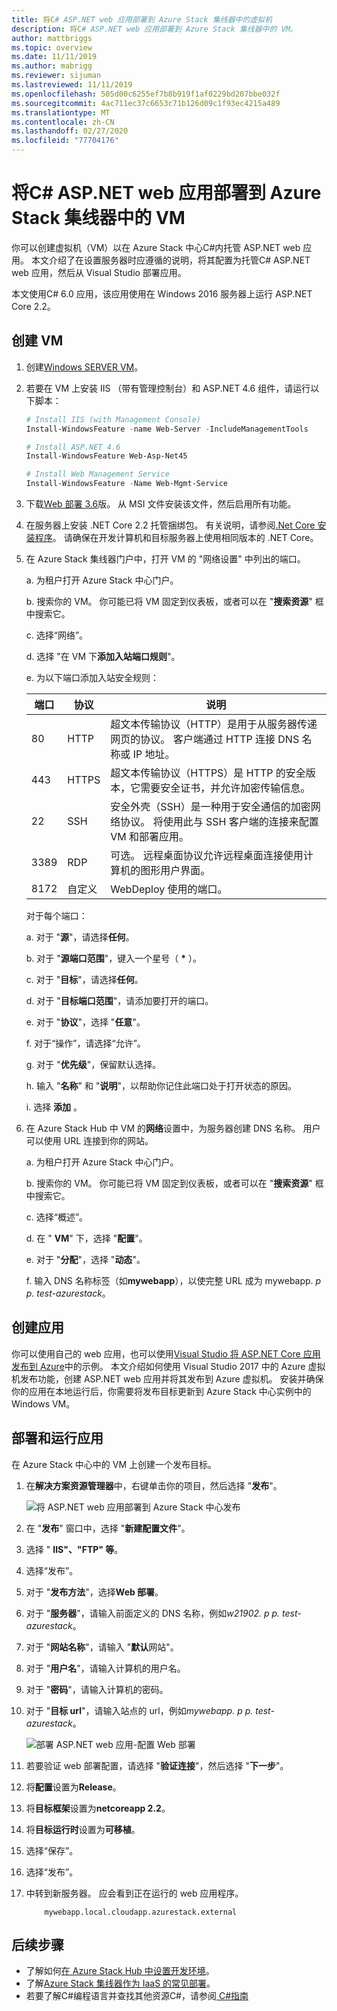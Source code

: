 ```yaml
---
title: 将C# ASP.NET web 应用部署到 Azure Stack 集线器中的虚拟机
description: 将C# ASP.NET web 应用部署到 Azure Stack 集线器中的 VM。
author: mattbriggs
ms.topic: overview
ms.date: 11/11/2019
ms.author: mabrigg
ms.reviewer: sijuman
ms.lastreviewed: 11/11/2019
ms.openlocfilehash: 505d00c6255ef7b8b919f1af0229bd207bbe032f
ms.sourcegitcommit: 4ac711ec37c6653c71b126d09c1f93ec4215a489
ms.translationtype: MT
ms.contentlocale: zh-CN
ms.lasthandoff: 02/27/2020
ms.locfileid: "77704176"
---
```

# <a name="deploy-a-c-aspnet-web-app-to-a-vm-in-azure-stack-hub"></a>将C# ASP.NET web 应用部署到 Azure Stack 集线器中的 VM

你可以创建虚拟机（VM）以在 Azure Stack 中心C#内托管 ASP.NET web 应用。 本文介绍了在设置服务器时应遵循的说明，将其配置为托管C# ASP.NET web 应用，然后从 Visual Studio 部署应用。

本文使用C# 6.0 应用，该应用使用在 Windows 2016 服务器上运行 ASP.NET Core 2.2。

## <a name="create-a-vm"></a>创建 VM

1. 创建[Windows SERVER VM](azure-stack-quick-windows-portal.md)。

1. 若要在 VM 上安装 IIS （带有管理控制台）和 ASP.NET 4.6 组件，请运行以下脚本：

    ```PowerShell  
    # Install IIS (with Management Console)
    Install-WindowsFeature -name Web-Server -IncludeManagementTools
    
    # Install ASP.NET 4.6
    Install-WindowsFeature Web-Asp-Net45
    
    # Install Web Management Service
    Install-WindowsFeature -Name Web-Mgmt-Service
    ```

1. 下载[Web 部署 3.6](https://www.microsoft.com/download/details.aspx?id=43717)版。 从 MSI 文件安装该文件，然后启用所有功能。

1. 在服务器上安装 .NET Core 2.2 托管捆绑包。 有关说明，请参阅[.Net Core 安装程序](https://dotnet.microsoft.com/download/dotnet-core/2.2)。 请确保在开发计算机和目标服务器上使用相同版本的 .NET Core。

1. 在 Azure Stack 集线器门户中，打开 VM 的 "网络设置" 中列出的端口。

    a. 为租户打开 Azure Stack 中心门户。

    b. 搜索你的 VM。 你可能已将 VM 固定到仪表板，或者可以在 "**搜索资源**" 框中搜索它。

    c. 选择“网络”。

    d. 选择 "在 VM 下**添加入站端口规则**"。

    e. 为以下端口添加入站安全规则：

    | 端口 | 协议 | 说明 |
    | --- | --- | --- |
    | 80 | HTTP | 超文本传输协议（HTTP）是用于从服务器传递网页的协议。 客户端通过 HTTP 连接 DNS 名称或 IP 地址。 |
    | 443 | HTTPS | 超文本传输协议（HTTPS）是 HTTP 的安全版本，它需要安全证书，并允许加密传输信息。  |
    | 22 | SSH | 安全外壳（SSH）是一种用于安全通信的加密网络协议。 将使用此与 SSH 客户端的连接来配置 VM 和部署应用。 |
    | 3389 | RDP | 可选。 远程桌面协议允许远程桌面连接使用计算机的图形用户界面。   |
    | 8172 | 自定义 | WebDeploy 使用的端口。 |

    对于每个端口：

    a. 对于 "**源**"，请选择**任何**。

    b. 对于 "**源端口范围**"，键入一个星号（ **\*** ）。

    c. 对于 "**目标**"，请选择**任何**。

    d. 对于 "**目标端口范围**"，请添加要打开的端口。

    e. 对于 "**协议**"，选择 "**任意**"。

    f. 对于“操作”，请选择“允许”。

    g. 对于 "**优先级**"，保留默认选择。

    h. 输入 "**名称**" 和 "**说明**"，以帮助你记住此端口处于打开状态的原因。

    i. 选择 **添加** 。

1.  在 Azure Stack Hub 中 VM 的**网络**设置中，为服务器创建 DNS 名称。 用户可以使用 URL 连接到你的网站。

    a. 为租户打开 Azure Stack 中心门户。

    b. 搜索你的 VM。 你可能已将 VM 固定到仪表板，或者可以在 "**搜索资源**" 框中搜索它。

    c. 选择“概述”。

    d. 在 " **VM**" 下，选择 "**配置**"。

    e. 对于 "**分配**"，选择 "**动态**"。

    f. 输入 DNS 名称标签（如**mywebapp**），以使完整 URL 成为 mywebapp. *p p. test-azurestack*。

## <a name="create-an-app"></a>创建应用 

你可以使用自己的 web 应用，也可以使用[Visual Studio 将 ASP.NET Core 应用发布到 Azure](https://docs.microsoft.com/aspnet/core/tutorials/razor-pages/razor-pages-start?view=aspnetcore-2.2&tabs=visual-studio
)中的示例。 本文介绍如何使用 Visual Studio 2017 中的 Azure 虚拟机发布功能，创建 ASP.NET web 应用并将其发布到 Azure 虚拟机。 安装并确保你的应用在本地运行后，你需要将发布目标更新到 Azure Stack 中心实例中的 Windows VM。

## <a name="deploy-and-run-the-app"></a>部署和运行应用

在 Azure Stack 中心中的 VM 上创建一个发布目标。

1. 在**解决方案资源管理器**中，右键单击你的项目，然后选择 "**发布**"。

    ![将 ASP.NET web 应用部署到 Azure Stack 中心发布](media/azure-stack-dev-start-howto-vm-dotnet/deploy-app-to-azure-stack.png)

1. 在 "**发布**" 窗口中，选择 "**新建配置文件**"。
1. 选择 " **IIS"、"FTP" 等**。
1. 选择“发布”。
1. 对于 "**发布方法**"，选择**Web 部署**。
1. 对于 "**服务器**"，请输入前面定义的 DNS 名称，例如*w21902. p p. test-azurestack*。
1. 对于 "**网站名称**"，请输入 "**默认**网站"。
1. 对于 "**用户名**"，请输入计算机的用户名。
1. 对于 "**密码**"，请输入计算机的密码。
1. 对于 "**目标 url**"，请输入站点的 url，例如*mywebapp. p p. test-azurestack*。

    ![部署 ASP.NET web 应用-配置 Web 部署](media/azure-stack-dev-start-howto-vm-dotnet/configure-web-deploy.png)

1. 若要验证 web 部署配置，请选择 "**验证连接**"，然后选择 "**下一步**"。
1. 将**配置**设置为**Release**。
1. 将**目标框架**设置为**netcoreapp 2.2**。
1. 将**目标运行时**设置为**可移植**。
1. 选择“保存”。
1. 选择“发布”。
1. 中转到新服务器。 应会看到正在运行的 web 应用程序。

    ```http  
        mywebapp.local.cloudapp.azurestack.external
    ```

## <a name="next-steps"></a>后续步骤

- 了解如何[在 Azure Stack Hub 中设置开发环境](azure-stack-dev-start.md)。
- 了解[Azure Stack 集线器作为 IaaS 的常见部署](azure-stack-dev-start-deploy-app.md)。
- 若要了解C#编程语言并查找其他资源C#，请参阅[ C#指南](https://docs.microsoft.com/dotnet/csharp/)
